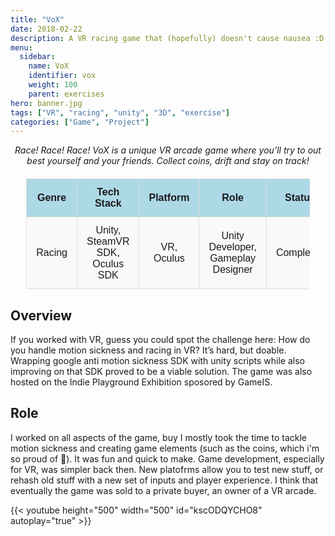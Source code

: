 ```yaml
---
title: "VoX"
date: 2018-02-22
description: A VR racing game that (hopefully) doesn't cause nausea :D
menu:
  sidebar:
    name: VoX
    identifier: vox
    weight: 100
    parent: exercises
hero: banner.jpg
tags: ["VR", "racing", "unity", "3D", "exercise"]
categories: ["Game", "Project"]
---
```


<center> <i> Race! Race! Race! VoX is a unique VR arcade game where you’ll try to out best yourself and your friends. Collect coins, drift and stay on track! </i> </center>

<style>
    /* Basic styling for readability */
    table {
        width: 90%;
        margin: 20px auto;
        border-collapse: collapse;
        font-family: Arial, sans-serif;
    }
    th, td {
        padding: 12px 15px;
        text-align: center;
        border: 1px solid #ddd;
    }
    th {
        background-color: #add8e6; /* Light blue color */
        font-weight: bold;
    }
    tr:nth-child(even) {
        background-color: #f9f9f9;
    }
    .button-link {
    background-color: #008CBA;
    color: white;
    padding: 10px 20px;
    text-align: center;
    text-decoration: none;
    display: inline-block;
    font-size: 16px;
    border-radius: 5px;
  }
  .button-link:hover {
    background-color: #005f6b;
  }
</style>

<table>
  <tr>
    <th>Genre</th>
    <th>Tech Stack</th>
    <th>Platform</th>
    <th>Role</th>
    <th>Status</th>
    <th>Client</th>
  </tr>
  <tr>
    <td>Racing</td>
    <td>Unity, SteamVR SDK, Oculus SDK</td>
    <td>VR, Oculus</td>
    <td>Unity Developer, Gameplay Designer</td>
    <td>Completed</td>
    <td><a href="https://www.kubiyax.com/">Kubiyax<a></td>
  </tr>
</table>

## Overview

If you worked with VR, guess you could spot the challenge here: How do you handle motion sickness and racing in VR? It’s hard, but doable. Wrapping google anti motion sickness SDK with unity scripts while also improving on that SDK proved to be a viable solution. The game was also hosted on the Indie Playground Exhibition sposored by GameIS.

## Role

I worked on all aspects of the game, buy I mostly took the time to tackle motion sickness and creating game elements (such as the coins, which i'm so proud of 🙂). It was fun and quick to make. Game development, especially for VR, was simpler back then. New platofrms allow you to test new stuff, or rehash old stuff with a new set of inputs and player experience. I think that eventually the game was sold to a private buyer, an owner of a VR arcade.


{{< youtube height="500" width="500" id="kscODQYCHO8" autoplay="true" >}}